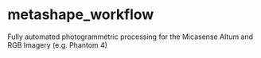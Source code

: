 # metashape_workflow
Fully automated photogrammetric processing for the Micasense Altum and RGB Imagery (e.g. Phantom 4)
